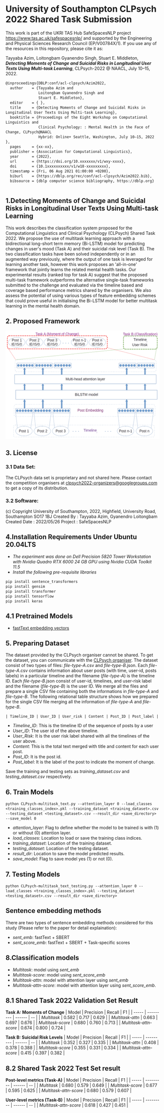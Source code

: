 # University of Southampton CLPsych 2022 Shared Task Submission
This work is part of the UKRI TAS Hub SafeSpacesNLP project https://www.tas.ac.uk/safespacesnlp/ and supported by the Engineering and Physical Sciences Research Council (EP/V00784X/1). If you use any of the resources in this repository, please cite it as:

Tayyaba Azim, Loitongbam Gyanendro Singh, Stuart E. Middleton,
__*Detecting Moments of Change and Suicidal Risks in Longitudinal User Texts Using Multi-task Learning*__,
CLPsych-2022 @ NAACL, July 10–15, 2022.
```
@inproceedings{DBLP:conf/acl-clpsych/Azim2022,
  author    = {Tayyaba Azim and
               Loitongbam Gyanendro Singh and 
               Stuart E. Middleton},
  editor    = { },
  title     = {Detecting Moments of Change and Suicidal Risks in Longitudinal User Texts Using Multi-task Learning},
  booktitle = {Proceedings of the Eight Workshop on Computational Linguistics and
               Clinical Psychology: : Mental Health in the Face of Change, CLPsych@NAACL
               Hybrid: Online+ Seattle, Washington, July 10–15, 2022 },
  pages     = {xx-xx},
  publisher = {Association for Computational Linguistics},
  year      = {2022},
  url       = {https://doi.org/10.xxxxxxx/v1/wxy-xxxx},
  doi       = {10.1xxxxxxxxxx/v1/w18-xxxxxxxxx},
  timestamp = {Fri, 06 Aug 2021 01:00:00 +0200},
  biburl    = {https://dblp.org/rec/conf/acl-clpsych/Azim2022.bib},
  bibsource = {dblp computer science bibliography, https://dblp.org}
  
  ```
## 1.Detecting Moments of Change and Suicidal Risks in Longitudinal User Texts Using Multi-task Learning
This work describes the classification system proposed for the Computational Linguistics and Clinical Psychology (CLPsych) Shared Task 2022. We propose the use of multitask learning approach with a bidirectional long-short term memory (Bi-LSTM) model for predicting changes in user's mood (Task A) and their suicidal risk level (Task B). The two classification tasks have been solved independently or in an augmented way previously, where the output of one task is leveraged for learning another task, however this work proposes an 'all-in-one' framework that jointly learns the related mental health tasks. Our experimental results (ranked top for task A) suggest that the proposed multi-task framework outperforms the alternative single-task frameworks submitted to the challenge and evaluated via the timeline based and coverage based performance metrics shared by the organisers. We also assess the potential of using various types of feature embedding schemes that could prove useful in initialising the Bi-LSTM model for better multitask learning in the mental health domain.




## 2. Proposed Framework
<img src="https://github.com/stuartemiddleton/uos_clpsych/blob/main/image/Pipeline.png" alt="Framework">
<br>

## 3. License

### 3.1 Data Set: 
The CLPsych data set is proprietary and not shared here. Please contact the competition organisers at clpsych2022-organizers@googlegroups.com to get a copy of its distribution.
### 3.2 Software: 
 (c) Copyright University of Southampton, 2022,
 Highfield, University Road, Southampton SO17 1BJ
 Created By : Tayyaba Azim, Gyanendro Loitongbam
 Created Date : 2022/05/26
 Project : SafeSpacesNLP

## 4.Installation Requirements Under Ubuntu 20.04LTS 
+ *The experiment was done on Dell Precision 5820 Tower Workstation with Nvidia Quadro RTX 6000 24 GB GPU using Nvidia CUDA Toolkit 11.5*
+ *Install the following pre-requisite libraries*
```
pip install sentence_transformers
pip install gensim
pip install transformer
pip install tensorflow
pip install keras
```
## 4.1 Pretrained Models
+ [fastText embedding vectors](https://dl.fbaipublicfiles.com/fasttext/vectors-english/wiki-news-300d-1M.vec.zip)

## 5. Preparing Dataset
The dataset provided by the CLPsych organiser cannot be shared. To get the dataset, you can communicate with the [CLPsych organiser](https://clpsych.org/). The dataset consist of two types of files: *file-type-A*.csv and *file-type-B*.json. Each *file-type-A*.csv contains information about user posts (with time, user-id, posts labels) in a particular timeline and the filename (*file-type-A*) is the timeline ID. Each *file-type-B*.json consist of user-id, timelines, and user-risk label and the filename (*file-type-B*) is the user ID. We merge all the files and prepare a single CSV file containing both the informations in *file-type-A* and *file-type-B*. The following relational table structure shows how we prepared for the single CSV file merging all the information of *file-type-A* and *file-type-B*.

```
| Timeline_ID | User_ID | User_risk | Content | Post_ID | Post_label |
```

- *Timeline_ID*: This is the timeline ID of the sequence of posts by a user
- *User_ID*: The user id of the above timeline.
- *User_Risk*: It is the user risk label shared with all the timelines of the user above.
- *Content*: This is the total text merged with title and content for each user post.
- *Post_ID*: It is the post id.
- *Post_label*: It is the label of the post to indicate the moment of change.

Save the training and testing sets as *training_dataset.csv* and *testing_dataset.csv* respectively.

##  6. Train Models
```
python CLPsych-multitask_text.py --attention_layer 0 --load_classes <training_classes_index>.pkl --training_dataset <training_dataset>.csv --testing_dataset <testing_dataset>.csv --result_dir <save_directory> --save_model 0
```
+ *attention_layer*: Flag to define whether the model to be trained is with (1) or without (0) attention layer.
+ *load_classes*: Location to load or save the training class indices.
+ *training_dataset*: Location of the training dataset.
+ *testing_dataset*: Location of the testing dataset.
+ *result_dir*: Location to save the model predicted results.
+ *save_model*: Flag to save model yes (1) or not (0).


## 7. Testing Models

```
python CLPsych-multitask_text_testing.py --attention_layer 0 --load_classes <training_classes_index>.pkl --testing_dataset <testing_dataset>.csv --result_dir <save_directory>
```

## Sentence embedding methods
There are two types of sentence embedding methods considered for this study (Please refer to the paper for detail explaination):
+ *sent_emb*: fastText + SBERT 
+ *sent_score_emb*: fastText + SBERT + Task-specific scores

## 8.Classification models
+ *Multitask*: model using *sent_emb* 
+ *Multitask-score*: model using *sent_score_emb* 
+ *Multitask-attn*: model with attention layer using *sent_emb*
+ *Multitask-attn-score*: model with attention layer using *sent_score_emb*. 

## 8.1 Shared Task 2022 Validation Set Result

**Task A: Moments of Change**
| Model | Precision | Recall | F1 |
| ----- | --------- | ------ | -- |
| *Multitask*	| 0.582	| 0.717	| 0.629	| 
| *Multitask-attn*	| 0.663	| 0.697	| 0.676	| 
| *Multitask-score*	| 0.680	| 0.760	| 0.713	| 
| *Multitask-attn-score*	| 0.674	| 0.800	| 0.724	| 



**Task B: Suicidal Risk Levels**
| Model | Precision | Recall | F1 |
| ----- | --------- | ------ | -- |
| *Multitask*	| 0.352	| 0.327	| 0.335	| 
| *Multitask-attn*	|  0.408	| 0.378	| 0.388	| 
| *Multitask-score*	|  0.355	| 0.331	| 0.334	| 
| *Multitask-attn-score*	| 0.415	| 0.397	| 0.382	| 

## 8.2 Shared Task 2022 Test Set result

**Post-level metrics (Task-A)**
| Model | Precision | Recall | F1 |
| ----- | --------- | ------ | -- |
| *Multitask*	| 0.680	| 0.579	| 0.649	| 
| *Multitask-score*	| 0.677	| 0.595	| 0.625	| 
| *Multitask-attn-score*	| 0.680	| 0.579	| 0.607	| 


**User-level metrics (Task-B)**
| Model | Precision | Recall | F1 |
| ----- | --------- | ------ | -- |
| *Multitask-attn-score*	| 0.618	| 0.427	| 0.451	| 


